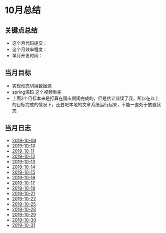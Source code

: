 # 10月总结

## 关键点总结

* 这个月代码提交：
* 这个月效率程度：
* 单月开发时间：

## 当月目标

* 实现动态切换数据源
* spring源码 这个视频看完
* 上面2个目标本来是打算在国庆期间完成的，但是估计错误了我，所以在以上的目标完成的情况下，还要吧本地的文章系统运行起来，不能一直处于放置状态

## 当月日志

* [2019-10-09](./2019-10-09.md)
* [2019-10-10](./2019-10-10.md)
* [2019-10-11](./2019-10-11.md)
* [2019-10-12](./2019-10-12.md)
* [2019-10-13](./2019-10-13.md)
* [2019-10-14](./2019-10-14.md)
* [2019-10-15](./2019-10-15.md)
* [2019-10-16](./2019-10-16.md)
* [2019-10-17](./2019-10-17.md)
* [2019-10-19](./2019-10-19.md)
* [2019-10-21](./2019-10-21.md)
* [2019-10-22](./2019-10-22.md)
* [2019-10-25](./2019-10-25.md)
* [2019-10-28](./2019-10-28.md)
* [2019-10-29](./2019-10-29.md)
* [2019-10-30](./2019-10-30.md)
* [2019-10-31](./2019-10-31.md)
